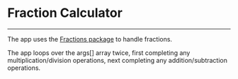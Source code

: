 # Fraction Calculator
--------------------

The app uses the [Fractions package](https://github.com/danm-de/Fractions/blob/master/license.txt) to handle fractions.

The app loops over the args[] array twice, first completing any multiplication/division operations, next completing any addition/subtraction operations.

